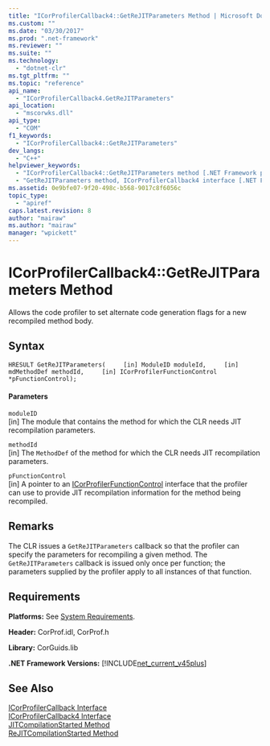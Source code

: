```yaml
---
title: "ICorProfilerCallback4::GetReJITParameters Method | Microsoft Docs"
ms.custom: ""
ms.date: "03/30/2017"
ms.prod: ".net-framework"
ms.reviewer: ""
ms.suite: ""
ms.technology: 
  - "dotnet-clr"
ms.tgt_pltfrm: ""
ms.topic: "reference"
api_name: 
  - "ICorProfilerCallback4.GetReJITParameters"
api_location: 
  - "mscorwks.dll"
api_type: 
  - "COM"
f1_keywords: 
  - "ICorProfilerCallback4::GetReJITParameters"
dev_langs: 
  - "C++"
helpviewer_keywords: 
  - "ICorProfilerCallback4::GetReJITParameters method [.NET Framework profiling]"
  - "GetReJITParameters method, ICorProfilerCallback4 interface [.NET Framework profiling]"
ms.assetid: 0e9bfe07-9f20-498c-b568-9017c8f6056c
topic_type: 
  - "apiref"
caps.latest.revision: 8
author: "mairaw"
ms.author: "mairaw"
manager: "wpickett"
---
```

# ICorProfilerCallback4::GetReJITParameters Method
Allows the code profiler to set alternate code generation flags for a new recompiled method body.  
  
## Syntax  
  
```  
HRESULT GetReJITParameters(     [in] ModuleID moduleId,     [in] mdMethodDef methodId,     [in] ICorProfilerFunctionControl *pFunctionControl);  
```  
  
#### Parameters  
 `moduleID`  
 [in] The module that contains the method for which the CLR needs JIT recompilation parameters.  
  
 `methodId`  
 [in] The `MethodDef` of the method for which the CLR needs JIT recompilation parameters.  
  
 `pFunctionControl`  
 [in] A pointer to an [ICorProfilerFunctionControl](../../../../docs/framework/unmanaged-api/profiling/icorprofilerfunctioncontrol-interface.md) interface that the profiler can use to provide JIT recompilation information for the method being recompiled.  
  
## Remarks  
 The CLR issues a `GetReJITParameters` callback so that the profiler can specify the parameters for recompiling a given method. The `GetReJITParameters` callback is issued only once per function; the parameters supplied by the profiler apply to all instances of that function.  
  
## Requirements  
 **Platforms:** See [System Requirements](../../../../docs/framework/get-started/system-requirements.md).  
  
 **Header:** CorProf.idl, CorProf.h  
  
 **Library:** CorGuids.lib  
  
 **.NET Framework Versions:** [!INCLUDE[net_current_v45plus](../../../../includes/net-current-v45plus-md.md)]  
  
## See Also  
 [ICorProfilerCallback Interface](../../../../docs/framework/unmanaged-api/profiling/icorprofilercallback-interface.md)   
 [ICorProfilerCallback4 Interface](../../../../docs/framework/unmanaged-api/profiling/icorprofilercallback4-interface.md)   
 [JITCompilationStarted Method](../../../../docs/framework/unmanaged-api/profiling/icorprofilercallback-jitcompilationstarted-method.md)   
 [ReJITCompilationStarted Method](../../../../docs/framework/unmanaged-api/profiling/icorprofilercallback4-rejitcompilationstarted-method.md)